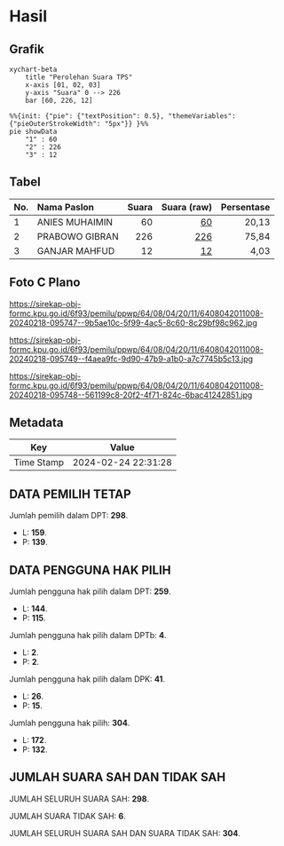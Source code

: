# Hasil

## Grafik

```mermaid
xychart-beta
    title "Perolehan Suara TPS"
    x-axis [01, 02, 03]
    y-axis "Suara" 0 --> 226
    bar [60, 226, 12]
```

```mermaid
%%{init: {"pie": {"textPosition": 0.5}, "themeVariables": {"pieOuterStrokeWidth": "5px"}} }%%
pie showData
    "1" : 60
    "2" : 226
    "3" : 12
```

## Tabel

| No. | Nama Paslon    | Suara | Suara (raw) | Persentase |
|:--- |:-------------- | -----:| -----------:| ----------:|
| 1   | ANIES MUHAIMIN | 60    | [60][p-1]   | 20,13      |
| 2   | PRABOWO GIBRAN | 226   | [226][p-2]  | 75,84      |
| 3   | GANJAR MAHFUD  | 12    | [12][p-3]   | 4,03       |


[p-1]: https://github.com/gigit-pemilu/pemilu-2024-64-kalimantan-timur/blob/main/pilpres/hitung-suara/sub/64-kalimantan-timur/sub/08-kutai-timur/sub/04-sangatta-utara/sub/2011-singa-gembara/sub/008-tps/sub/paslon-1.txt
[p-2]: https://github.com/gigit-pemilu/pemilu-2024-64-kalimantan-timur/blob/main/pilpres/hitung-suara/sub/64-kalimantan-timur/sub/08-kutai-timur/sub/04-sangatta-utara/sub/2011-singa-gembara/sub/008-tps/sub/paslon-2.txt
[p-3]: https://github.com/gigit-pemilu/pemilu-2024-64-kalimantan-timur/blob/main/pilpres/hitung-suara/sub/64-kalimantan-timur/sub/08-kutai-timur/sub/04-sangatta-utara/sub/2011-singa-gembara/sub/008-tps/sub/paslon-3.txt

## Foto C Plano

https://sirekap-obj-formc.kpu.go.id/6f93/pemilu/ppwp/64/08/04/20/11/6408042011008-20240218-095747--9b5ae10c-5f99-4ac5-8c60-8c29bf98c962.jpg

https://sirekap-obj-formc.kpu.go.id/6f93/pemilu/ppwp/64/08/04/20/11/6408042011008-20240218-095749--f4aea9fc-9d90-47b9-a1b0-a7c7745b5c13.jpg

https://sirekap-obj-formc.kpu.go.id/6f93/pemilu/ppwp/64/08/04/20/11/6408042011008-20240218-095748--561199c8-20f2-4f71-824c-6bac41242851.jpg


## Metadata

| Key        | Value               |
| ---------- | ------------------- |
| Time Stamp | 2024-02-24 22:31:28 |


## DATA PEMILIH TETAP

Jumlah pemilih dalam DPT: **298**.
 * L: **159**.
 * P: **139**.

## DATA PENGGUNA HAK PILIH

Jumlah pengguna hak pilih dalam DPT: **259**.
 * L: **144**.
 * P: **115**.

Jumlah pengguna hak pilih dalam DPTb: **4**.
 * L: **2**.
 * P: **2**.

Jumlah pengguna hak pilih dalam DPK: **41**.
 * L: **26**.
 * P: **15**.

Jumlah pengguna hak pilih: **304**.
 * L: **172**.
 * P: **132**.

## JUMLAH SUARA SAH DAN TIDAK SAH

JUMLAH SELURUH SUARA SAH: **298**.

JUMLAH SUARA TIDAK SAH: **6**.

JUMLAH SELURUH SUARA SAH DAN SUARA TIDAK SAH: **304**.


